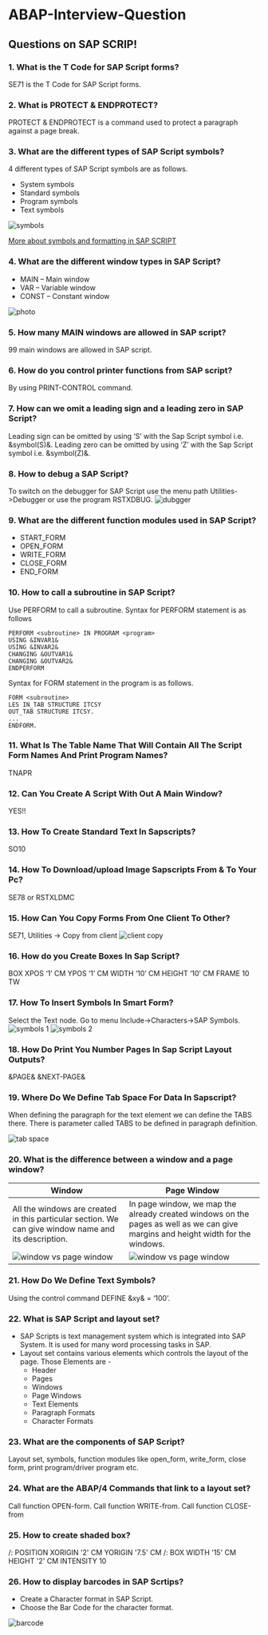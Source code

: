 # ABAP-Interview-Question

## Questions on SAP SCRIP!

### 1.  What is the T Code for SAP Script forms?
SE71 is the T Code for SAP Script forms.

### 2.	What is PROTECT & ENDPROTECT?
PROTECT & ENDPROTECT is a command used to protect a paragraph against a page break.

### 3.	What are the different types of SAP Script symbols?
4 different types of SAP Script symbols are as follows.
* System symbols
*	Standard symbols
*	Program symbols
*	Text symbols

![symbols](/images/type_of_symbols.png)

[More about symbols and formatting in SAP SCRIPT](https://www.samplecodeabap.com/sapscript-symbols-and-formatting-options/)

### 4.	What are the different window types in SAP Script?
*	MAIN – Main window
*	VAR – Variable window
*	CONST – Constant window

![photo](/images/script_window_types.png)

### 5.	How many MAIN windows are allowed in SAP script?
99 main windows are allowed in SAP script.

### 6.	How do you control printer functions from SAP script?
By using PRINT-CONTROL command.

### 7.	How can we omit a leading sign and a leading zero in SAP Script?
Leading sign can be omitted by using ‘S’ with the Sap Script symbol i.e. &symbol(S)&. Leading zero can be omitted by using ‘Z’ with the Sap Script symbol i.e. &symbol(Z)&.

### 8.	How to debug a SAP Script?
To switch on the debugger for SAP Script use the menu path Utilities->Debugger or use the program RSTXDBUG.
![dubgger](/images/script_debugger.png)

### 9.	What are the different function modules used in SAP Script?
*	START_FORM
*	OPEN_FORM
*	WRITE_FORM
*	CLOSE_FORM
*	END_FORM
 
### 10.	How to call a subroutine in SAP Script?
Use PERFORM to call a subroutine.
Syntax for PERFORM statement is as follows
```abap
PERFORM <subroutine> IN PROGRAM <program>
USING &INVAR1&
USING &INVAR2&
CHANGING &OUTVAR1&
CHANGING &OUTVAR2&
ENDPERFORM
```

Syntax for FORM statement in the program is as follows.
```abap
FORM <subroutine> 
LES IN_TAB STRUCTURE ITCSY
OUT_TAB STRUCTURE ITCSY.
...
ENDFORM.
```
### 11. What Is The Table Name That Will Contain All The Script Form Names And Print Program Names?
TNAPR

### 12. Can You Create A Script With Out A Main Window?
YES!!

### 13. How To Create Standard Text In Sapscripts?
SO10

### 14. How To Download/upload Image Sapscripts From & To Your Pc?
SE78 or RSTXLDMC

### 15. How Can You Copy Forms From One Client To Other?
SE71, Utilities -> Copy from client
![client copy](/images/script_copy_client.png)

### 16. How do you Create Boxes In Sap Script?
BOX XPOS ‘1’ CM YPOS ‘1’ CM WIDTH ‘10’ CM HEIGHT ‘10’ CM FRAME 10 TW

### 17. How To Insert Symbols In Smart Form?
Select the Text node.
Go to menu Include->Characters->SAP Symbols.
![symbols 1](/images/sap_symbols_1.png)
![symbols 2](/images/sap_symbols_2.png)

### 18. How Do Print You Number Pages In Sap Script Layout Outputs?
&PAGE&
&NEXT-PAGE&

### 19. Where Do We Define Tab Space For Data In Sapscript?
When defining the paragraph for the text element we can define the TABS there. 
There is parameter called TABS to be defined in paragraph definition.

![tab space](/images/tabs_space.png)

### 20. What is the difference between a window and a page window?
Window | Page Window
---- | ----
All the windows are created in this particular section. We can give window name and its description. | In page window, we map the already created windows on the pages as well as we can give margins and height width for the windows.
![window vs page window](/images/script_window.png) | ![window vs page window](/images/script_page_windows.png)

### 21. How Do We Define Text Symbols?
Using the control command DEFINE &xy& = ‘100’.

### 22. What is SAP Script and layout set?
* SAP Scripts is text management system which is integrated into SAP System. It is used for many word processing tasks in SAP.
* Layout set contains various elements which controls the layout of the page.
    Those Elements are -
    * Header
    * Pages
    * Windows
    * Page Windows
    * Text Elements
    * Paragraph Formats
    * Character Formats

### 23. What are the components of SAP Script?
Layout set, symbols, function modules like open_form, write_form, close form, print program/driver program etc.

### 24. What are the ABAP/4 Commands that link to a layout set?
Call function OPEN-form.
Call function WRITE-from.
Call function CLOSE-from

### 25. How to create shaded box?
/: POSITION XORIGIN '2' CM YORIGIN '7.5' CM 
/: BOX WIDTH '15' CM HEIGHT '2' CM INTENSITY 10

### 26. How to display barcodes in SAP Scrtips?
-   Create a Character format in SAP Script.
-   Choose the Bar Code for the character format.

![barcode](/images/script_barcode.png)
